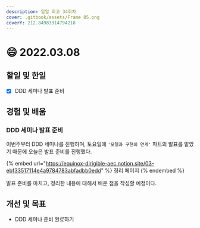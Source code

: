 ```yaml
---
description: 일일 회고 34회차
cover: .gitbook/assets/Frame 85.png
coverY: 212.84983314794218
---
```


# 😄 2022.03.08

## 할일 및 한일

* [x] DDD 세미나 발표 준비

## 경험 및 배움

### DDD 세미나 발표 준비

이번주부터 DDD 세미나를 진행하며, 토요일에 `'모델과 구현의 연계'` 파트의 발표를 맡았기 때문에 오늘은 발표 준비를 진행했다.

{% embed url="https://equinox-dirigible-aec.notion.site/03-ebf33517114e4a9784783abfadbb0edd" %}
정리 페이지
{% endembed %}

발표 준비를 마치고, 정리한 내용에 대해서 배운 점을 작성할 예정이다.



## 개선 및 목표

* DDD 세미나 준비 완료하기
